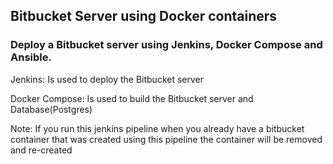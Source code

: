 ## Bitbucket Server using Docker containers
### Deploy a Bitbucket server using Jenkins, Docker Compose and Ansible.

Jenkins: Is used to deploy the Bitbucket server

Docker Compose: Is used to build the Bitbucket server and Database(Postgres)

Note:
If you run this jenkins pipeline when you already have a bitbucket container that 
was created using this pipeline the container will be removed and re-created